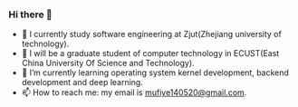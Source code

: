### Hi there 👋
- 🔭 I currently study software engineering at Zjut(Zhejiang university of technology).
- 🤔 I will be a graduate student of computer technology in ECUST(East China University Of Science and Technology).
- 🌱 I’m currently learning operating system kernel development, backend development and deep learning. 
- 📫 How to reach me: my email is mufiye140520@gmail.com.


<!--
**mufiye/mufiye** is a ✨ _special_ ✨ repository because its `README.md` (this file) appears on your GitHub profile.

Here are some ideas to get you started:

- 🔭 I’m currently working on zjut
- 🌱 I’m currently learning operating system kernel development, network programming, C++
- 👯 I’m looking to collaborate on ...
- 🤔 I’m looking for help with ...
- 💬 Ask me about ...
- 📫 How to reach me: my email is 1433137434@qq.com
- 😄 Pronouns: ...
- ⚡ Fun fact: ...
-->
